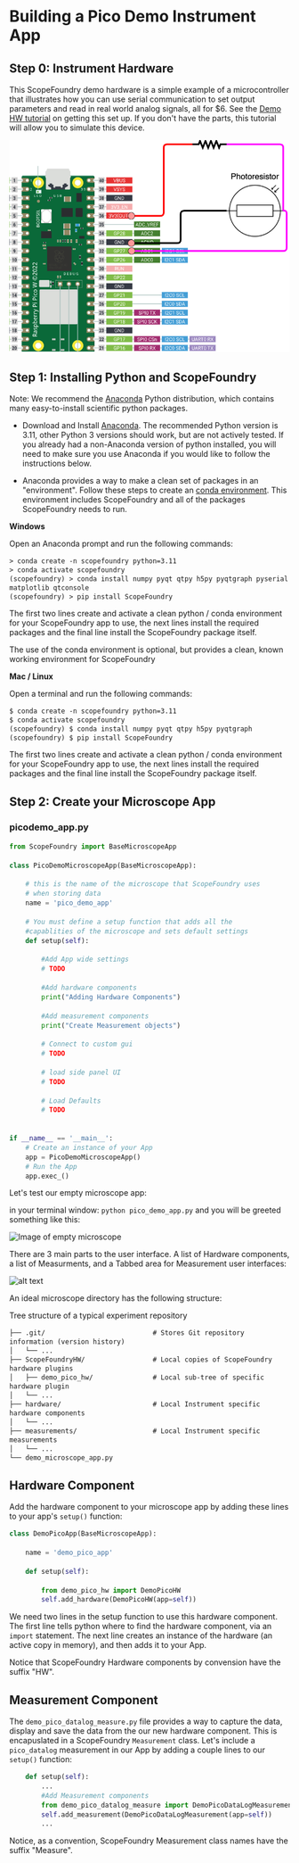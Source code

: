 #  Building a Pico Demo Instrument App
 
## Step 0: Instrument Hardware

This ScopeFoundry demo hardware is a simple example of a microcontroller that illustrates how you can use serial communication to set output parameters and read in real world analog signals, all for $6. See the [Demo HW tutorial](demo_pico_hw) on getting this set up. If you don't have the parts, this tutorial will allow you to simulate this device.

![Instrument HW](pico_pr_connection_diagram_pullup.png)


## Step 1: Installing Python and ScopeFoundry


[anaconda_dl]: https://www.anaconda.com/download/success

Note: We recommend the [Anaconda][anaconda_dl] Python distribution, which contains many easy-to-install scientific python packages.

* Download and Install [Anaconda][anaconda_dl]. The recommended Python version is 3.11, other Python 3 versions should work, but are not actively tested. If you already had a non-Anaconda version of python installed, you will need to make sure you use Anaconda if you would like to follow the instructions below.

* Anaconda provides a way to make a clean set of packages in an "environment". Follow these steps to create an [conda environment](http://conda.pydata.org/docs/using/envs.html). This environment includes ScopeFoundry and all of the packages ScopeFoundry needs to run. 

__Windows__
    
Open an Anaconda prompt and run the following commands:
    
```
> conda create -n scopefoundry python=3.11
> conda activate scopefoundry
(scopefoundry) > conda install numpy pyqt qtpy h5py pyqtgraph pyserial matplotlib qtconsole
(scopefoundry) > pip install ScopeFoundry
```
The first two lines create and activate a clean python / conda environment for your ScopeFoundry app to use, the next lines install the required packages and the final line install the ScopeFoundry package itself.    

The use of the conda environment is optional, but provides a clean, known working environment for ScopeFoundry

__Mac / Linux__

Open a terminal and run the following commands:

```
$ conda create -n scopefoundry python=3.11
$ conda activate scopefoundry
(scopefoundry) $ conda install numpy pyqt qtpy h5py pyqtgraph
(scopefoundry) $ pip install ScopeFoundry
```

The first two lines create and activate a clean python / conda environment for your ScopeFoundry app to use, the next lines install the required packages and the final line install the ScopeFoundry package itself.  

## Step 2: Create your Microscope App

### picodemo_app.py
```python
from ScopeFoundry import BaseMicroscopeApp

class PicoDemoMicroscopeApp(BaseMicroscopeApp):

    # this is the name of the microscope that ScopeFoundry uses 
    # when storing data
    name = 'pico_demo_app'
    
    # You must define a setup function that adds all the 
    #capablities of the microscope and sets default settings
    def setup(self):
        
        #Add App wide settings
        # TODO
        
        #Add hardware components
        print("Adding Hardware Components")

        #Add measurement components
        print("Create Measurement objects")

        # Connect to custom gui
        # TODO 
        
        # load side panel UI
        # TODO 

        # Load Defaults
        # TODO 
        

if __name__ == '__main__':
    # Create an instance of your App
    app = PicoDemoMicroscopeApp() 
    # Run the App
    app.exec_()
```


Let's test our empty microscope app:

in your terminal window: `python pico_demo_app.py` and you will be greeted something like this:

![Image of empty microscope](../empty_microscope.png)

There are 3 main parts to the user interface. A list of Hardware components, a list of Measurments, and a Tabbed area for Measurement user interfaces: 

![alt text](../key_concepts/Slide07.png)

An ideal microscope directory has the following structure:

Tree structure of a typical experiment repository

	├── .git/							# Stores Git repository information (version history)
	│   └── ...
	├── ScopeFoundryHW/					# Local copies of ScopeFoundry hardware plugins
	│   ├── demo_pico_hw/       		# Local sub-tree of specific hardware plugin
	│   └── ...
	├── hardware/				    	# Local Instrument specific hardware components
	│   └── ...
	├── measurements/					# Local Instrument specific measurements
	│   └── ...
	└── demo_microscope_app.py

## Hardware Component

Add the hardware component to your microscope app by adding these lines to your app's `setup()` function:

```python
class DemoPicoApp(BaseMicroscopeApp):

    name = 'demo_pico_app'

    def setup(self):

        from demo_pico_hw import DemoPicoHW
        self.add_hardware(DemoPicoHW(app=self))
```

We need two lines in the setup function to use this hardware component. The first line tells python where to find the hardware component, via an `import` statement. The next line creates an instance of the hardware (an active copy in memory), and then adds it to your App.

Notice that ScopeFoundry Hardware components by convension have the suffix "HW".

## Measurement Component

The `demo_pico_datalog_measure.py` file provides a way to capture the data, display and save the data from the our new hardware component. This is encapuslated in a ScopeFoundry `Measurement` class. Let's include a `pico_datalog` measurement in our App by adding a couple lines to our `setup()` function:

```python
    def setup(self):
        ...
        #Add Measurement components
        from demo_pico_datalog_measure import DemoPicoDataLogMeasurement
        self.add_measurement(DemoPicoDataLogMeasurement(app=self))
        ...
```

Notice, as a convention, ScopeFoundry Measurement class names have the suffix "Measure".